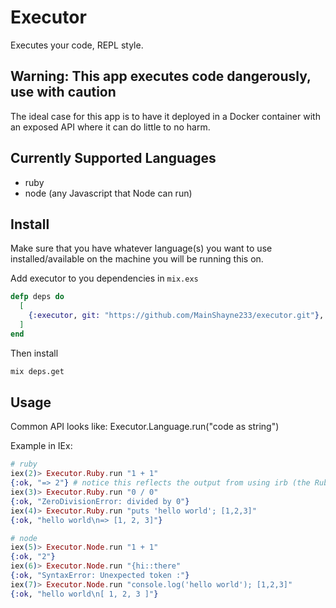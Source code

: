 # Executor

Executes your code, REPL style.

## Warning: This app executes code dangerously, use with caution
The ideal case for this app is to have it deployed in a Docker container with an exposed API where it can do little to no harm.

## Currently Supported Languages
- ruby
- node (any Javascript that Node can run)

## Install

Make sure that you have whatever language(s) you want to use
installed/available on the machine you will be running this on.

Add executor to you dependencies in `mix.exs`

```elixir
defp deps do
  [
    {:executor, git: "https://github.com/MainShayne233/executor.git"},
  ]
end

```

Then install
```bash
mix deps.get
```

## Usage

Common API looks like: Executor.Language.run("code as string")

Example in IEx:
```elixir
# ruby
iex(2)> Executor.Ruby.run "1 + 1"
{:ok, "=> 2"} # notice this reflects the output from using irb (the Ruby REPL)
iex(3)> Executor.Ruby.run "0 / 0"
{:ok, "ZeroDivisionError: divided by 0"}
iex(4)> Executor.Ruby.run "puts 'hello world'; [1,2,3]"
{:ok, "hello world\n=> [1, 2, 3]"}

# node
iex(5)> Executor.Node.run "1 + 1"
{:ok, "2"}
iex(6)> Executor.Node.run "{hi::there"
{:ok, "SyntaxError: Unexpected token :"}
iex(7)> Executor.Node.run "console.log('hello world'); [1,2,3]"
{:ok, "hello world\n[ 1, 2, 3 ]"}
```
